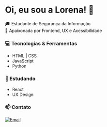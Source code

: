 # Oi, eu sou a Lorena! 👋

🎓 Estudante de Segurança da Informação  
💜 Apaixonada por Frontend, UX e Acessibilidade  

### 💻 Tecnologias & Ferramentas
- HTML | CSS
- JavaScript
- Python

### 🔮 Estudando
- React
- UX Design
  
### 📫 Contato
[![Email](https://img.shields.io/badge/Email-lorenamendes5217@gmail.com-red)](mailto:lorenamendes5217@gmail.com)
